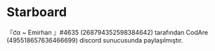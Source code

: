 # Starboard

『ƈα ~ Emirhan 』#4635 (268794352598384642) tarafından CodAre (495518657636466699) discord sunucusunda paylaşılmıştır.
